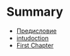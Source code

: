# Summary

* [Предисловие](README.md)
* [intudoction](00_introduction.md)
* [First Chapter](chapter1.md)

